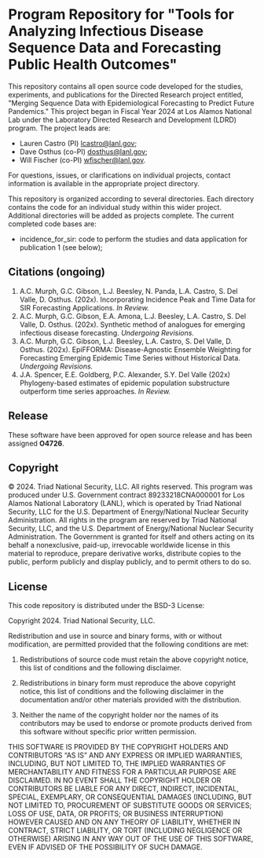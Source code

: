 Program Repository for "Tools for Analyzing Infectious Disease Sequence Data and Forecasting Public Health Outcomes"
========

This repository contains all open source code developed for the studies, experiments, and publications for the Directed Research project entitled, "Merging Sequence Data with Epidemiological Forecasting to Predict Future Pandemics." This project began in Fiscal Year 2024 at Los Alamos National Lab under the Laboratory Directed Research and Development (LDRD) program.  The project leads are:
* Lauren Castro (PI) <lcastro@lanl.gov>;
* Dave Osthus (co-PI) <dosthus@lanl.gov>;
* Will Fischer (co-PI) <wfischer@lanl.gov>.

For questions, issues, or clarifications on individual projects, contact information is available in the appropriate project directory.

This repository is organized according to several directories.  Each directory contains the code for an individual study within this wider project.  Additional directories will be added as projects complete.  The current completed code bases are:

* incidence_for_sir: code to perform the studies and data application for publication 1 (see below);

## Citations (ongoing)
1. A.C. Murph, G.C. Gibson, L.J. Beesley, N. Panda, L.A. Castro, S. Del Valle, D. Osthus. (202x). Incorporating Incidence Peak and Time Data for SIR Forecasting Applications.  _In Review._ 
2. A.C. Murph, G.C. Gibson, E.A. Amona, L.J. Beesley, L.A. Castro, S. Del Valle, D. Osthus. (202x). Synthetic method of analogues for emerging infectious disease forecasting.  _Undergoing Revisions._ 
3. A.C. Murph, G.C. Gibson, L.J. Beesley, L.A. Castro, S. Del Valle, D. Osthus. (202x). EpiFFORMA: Disease-Agnostic Ensemble Weighting for Forecasting Emerging Epidemic Time Series without Historical Data.  _Undergoing Revisions._
4. J.A. Spencer, E.E. Goldberg, P.C. Alexander, S.Y. Del Valle (202x) Phylogeny-based estimates of epidemic population substructure outperform time series approaches. _In Review._

## Release

These software have been approved for open source release and has been assigned **O4726**.

## Copyright

© 2024. Triad National Security, LLC. All rights reserved.
This program was produced under U.S. Government contract 89233218CNA000001 for Los Alamos National Laboratory (LANL), which is operated by Triad National Security, LLC for the U.S. Department of Energy/National Nuclear Security Administration. All rights in the program are reserved by Triad National Security, LLC, and the U.S. Department of Energy/National Nuclear Security Administration. The Government is granted for itself and others acting on its behalf a nonexclusive, paid-up, irrevocable worldwide license in this material to reproduce, prepare derivative works, distribute copies to the public, perform publicly and display publicly, and to permit others to do so.

## License

This code repository is distributed under the BSD-3 License:

Copyright 2024. Triad National Security, LLC.

Redistribution and use in source and binary forms, with or without modification, are permitted provided that the following conditions are met:

1. Redistributions of source code must retain the above copyright notice, this list of conditions and the following disclaimer.

2. Redistributions in binary form must reproduce the above copyright notice, this list of conditions and the following disclaimer in the documentation and/or other materials provided with the distribution.

3. Neither the name of the copyright holder nor the names of its contributors may be used to endorse or promote products derived from this software without specific prior written permission.

THIS SOFTWARE IS PROVIDED BY THE COPYRIGHT HOLDERS AND CONTRIBUTORS “AS IS” AND ANY EXPRESS OR IMPLIED WARRANTIES, INCLUDING, BUT NOT LIMITED TO, THE IMPLIED WARRANTIES OF MERCHANTABILITY AND FITNESS FOR A PARTICULAR PURPOSE ARE DISCLAIMED. IN NO EVENT SHALL THE COPYRIGHT HOLDER OR CONTRIBUTORS BE LIABLE FOR ANY DIRECT, INDIRECT, INCIDENTAL, SPECIAL, EXEMPLARY, OR CONSEQUENTIAL DAMAGES (INCLUDING, BUT NOT LIMITED TO, PROCUREMENT OF SUBSTITUTE GOODS OR SERVICES; LOSS OF USE, DATA, OR PROFITS; OR BUSINESS INTERRUPTION) HOWEVER CAUSED AND ON ANY THEORY OF LIABILITY, WHETHER IN CONTRACT, STRICT LIABILITY, OR TORT (INCLUDING NEGLIGENCE OR OTHERWISE) ARISING IN ANY WAY OUT OF THE USE OF THIS SOFTWARE, EVEN IF ADVISED OF THE POSSIBILITY OF SUCH DAMAGE.